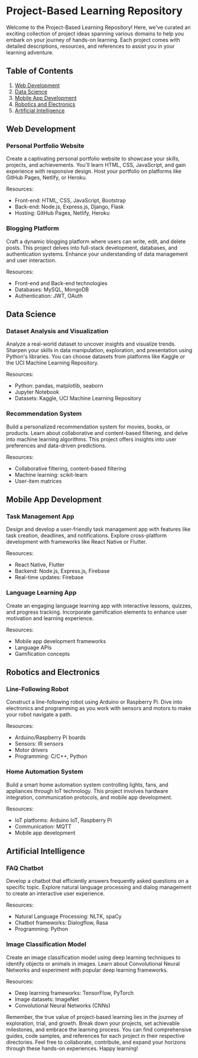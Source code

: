 # Project-Based Learning Repository

Welcome to the Project-Based Learning Repository! Here, we've curated an exciting collection of project ideas spanning various domains to help you embark on your journey of hands-on learning. Each project comes with detailed descriptions, resources, and references to assist you in your learning adventure.

## Table of Contents

1. [Web Development](#web-development)
2. [Data Science](#data-science)
3. [Mobile App Development](#mobile-app-development)
4. [Robotics and Electronics](#robotics-and-electronics)
5. [Artificial Intelligence](#artificial-intelligence)

## Web Development

### Personal Portfolio Website
Create a captivating personal portfolio website to showcase your skills, projects, and achievements. You'll learn HTML, CSS, JavaScript, and gain experience with responsive design. Host your portfolio on platforms like GitHub Pages, Netlify, or Heroku.

Resources:
- Front-end: HTML, CSS, JavaScript, Bootstrap
- Back-end: Node.js, Express.js, Django, Flask
- Hosting: GitHub Pages, Netlify, Heroku

### Blogging Platform
Craft a dynamic blogging platform where users can write, edit, and delete posts. This project delves into full-stack development, databases, and authentication systems. Enhance your understanding of data management and user interaction.

Resources:
- Front-end and Back-end technologies
- Databases: MySQL, MongoDB
- Authentication: JWT, OAuth

## Data Science

### Dataset Analysis and Visualization
Analyze a real-world dataset to uncover insights and visualize trends. Sharpen your skills in data manipulation, exploration, and presentation using Python's libraries. You can choose datasets from platforms like Kaggle or the UCI Machine Learning Repository.

Resources:
- Python: pandas, matplotlib, seaborn
- Jupyter Notebook
- Datasets: Kaggle, UCI Machine Learning Repository

### Recommendation System
Build a personalized recommendation system for movies, books, or products. Learn about collaborative and content-based filtering, and delve into machine learning algorithms. This project offers insights into user preferences and data-driven predictions.

Resources:
- Collaborative filtering, content-based filtering
- Machine learning: scikit-learn
- User-item matrices

## Mobile App Development

### Task Management App
Design and develop a user-friendly task management app with features like task creation, deadlines, and notifications. Explore cross-platform development with frameworks like React Native or Flutter.

Resources:
- React Native, Flutter
- Backend: Node.js, Express.js, Firebase
- Real-time updates: Firebase

### Language Learning App
Create an engaging language learning app with interactive lessons, quizzes, and progress tracking. Incorporate gamification elements to enhance user motivation and learning experience.

Resources:
- Mobile app development frameworks
- Language APIs
- Gamification concepts

## Robotics and Electronics

### Line-Following Robot
Construct a line-following robot using Arduino or Raspberry Pi. Dive into electronics and programming as you work with sensors and motors to make your robot navigate a path.

Resources:
- Arduino/Raspberry Pi boards
- Sensors: IR sensors
- Motor drivers
- Programming: C/C++, Python

### Home Automation System
Build a smart home automation system controlling lights, fans, and appliances through IoT technology. This project involves hardware integration, communication protocols, and mobile app development.

Resources:
- IoT platforms: Arduino IoT, Raspberry Pi
- Communication: MQTT
- Mobile app development

## Artificial Intelligence

### FAQ Chatbot
Develop a chatbot that efficiently answers frequently asked questions on a specific topic. Explore natural language processing and dialog management to create an interactive user experience.

Resources:
- Natural Language Processing: NLTK, spaCy
- Chatbot frameworks: Dialogflow, Rasa
- Programming: Python

### Image Classification Model
Create an image classification model using deep learning techniques to identify objects or animals in images. Learn about Convolutional Neural Networks and experiment with popular deep learning frameworks.

Resources:
- Deep learning frameworks: TensorFlow, PyTorch
- Image datasets: ImageNet
- Convolutional Neural Networks (CNNs)

Remember, the true value of project-based learning lies in the journey of exploration, trial, and growth. Break down your projects, set achievable milestones, and embrace the learning process. You can find comprehensive guides, code samples, and references for each project in their respective directories. Feel free to collaborate, contribute, and expand your horizons through these hands-on experiences. Happy learning!
